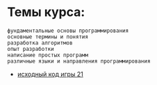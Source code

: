 # Темы курса:
```
фундаментальные основы программирования
основные термины и понятия
разработка алгоритмов
опыт разработки
написание простых программ
различные языки и направления программирования

```


* [исходный код игры 21](https://github.com/tsvetkovpro/js/tree/master/courses/others/geekbrains/)









